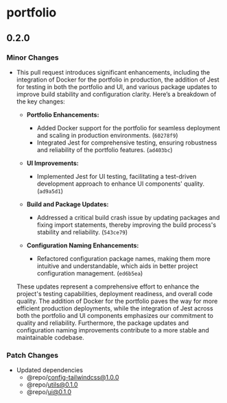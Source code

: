 # portfolio

## 0.2.0

### Minor Changes

- This pull request introduces significant enhancements, including the integration of Docker for the portfolio in production, the addition of Jest for testing in both the portfolio and UI, and various package updates to improve build stability and configuration clarity. Here’s a breakdown of the key changes:

  - **Portfolio Enhancements:**
    - Added Docker support for the portfolio for seamless deployment and scaling in production environments. (`60278f9`)
    - Integrated Jest for comprehensive testing, ensuring robustness and reliability of the portfolio features. (`ad403bc`)
  - **UI Improvements:**

    - Implemented Jest for UI testing, facilitating a test-driven development approach to enhance UI components' quality. (`ad9a5d1`)

  - **Build and Package Updates:**

    - Addressed a critical build crash issue by updating packages and fixing import statements, thereby improving the build process's stability and reliability. (`543ce79`)

  - **Configuration Naming Enhancements:**
    - Refactored configuration package names, making them more intuitive and understandable, which aids in better project configuration management. (`ed6b5ea`)

  These updates represent a comprehensive effort to enhance the project's testing capabilities, deployment readiness, and overall code quality. The addition of Docker for the portfolio paves the way for more efficient production deployments, while the integration of Jest across both the portfolio and UI components emphasizes our commitment to quality and reliability. Furthermore, the package updates and configuration naming improvements contribute to a more stable and maintainable codebase.

### Patch Changes

- Updated dependencies
  - @repo/config-tailwindcss@1.0.0
  - @repo/utils@0.1.0
  - @repo/ui@0.1.0
